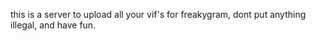 this is a server to upload all your vif's for freakygram, 
dont put anything illegal, and have fun. 
